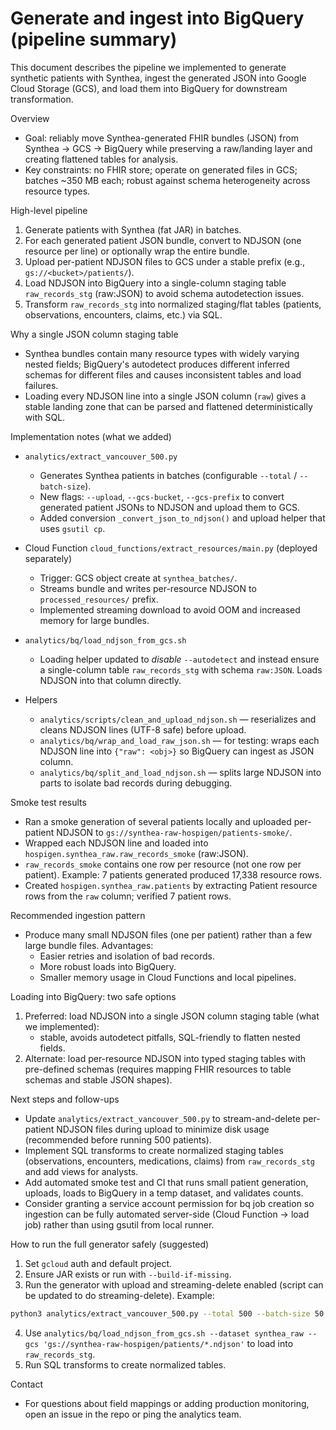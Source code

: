 # Generate and ingest into BigQuery (pipeline summary)

This document describes the pipeline we implemented to generate synthetic patients with Synthea, ingest the generated JSON into Google Cloud Storage (GCS), and load them into BigQuery for downstream transformation.

Overview
- Goal: reliably move Synthea-generated FHIR bundles (JSON) from Synthea -> GCS -> BigQuery while preserving a raw/landing layer and creating flattened tables for analysis.
- Key constraints: no FHIR store; operate on generated files in GCS; batches ~350 MB each; robust against schema heterogeneity across resource types.

High-level pipeline
1. Generate patients with Synthea (fat JAR) in batches.
2. For each generated patient JSON bundle, convert to NDJSON (one resource per line) or optionally wrap the entire bundle.
3. Upload per-patient NDJSON files to GCS under a stable prefix (e.g., `gs://<bucket>/patients/`).
4. Load NDJSON into BigQuery into a single-column staging table `raw_records_stg` (raw:JSON) to avoid schema autodetection issues.
5. Transform `raw_records_stg` into normalized staging/flat tables (patients, observations, encounters, claims, etc.) via SQL.

Why a single JSON column staging table
- Synthea bundles contain many resource types with widely varying nested fields; BigQuery's autodetect produces different inferred schemas for different files and causes inconsistent tables and load failures.
- Loading every NDJSON line into a single JSON column (`raw`) gives a stable landing zone that can be parsed and flattened deterministically with SQL.

Implementation notes (what we added)
- `analytics/extract_vancouver_500.py`
  - Generates Synthea patients in batches (configurable `--total` / `--batch-size`).
  - New flags: `--upload`, `--gcs-bucket`, `--gcs-prefix` to convert generated patient JSONs to NDJSON and upload them to GCS.
  - Added conversion `_convert_json_to_ndjson()` and upload helper that uses `gsutil cp`.

- Cloud Function `cloud_functions/extract_resources/main.py` (deployed separately)
  - Trigger: GCS object create at `synthea_batches/`.
  - Streams bundle and writes per-resource NDJSON to `processed_resources/` prefix.
  - Implemented streaming download to avoid OOM and increased memory for large bundles.

- `analytics/bq/load_ndjson_from_gcs.sh`
  - Loading helper updated to *disable* `--autodetect` and instead ensure a single-column table `raw_records_stg` with schema `raw:JSON`. Loads NDJSON into that column directly.

- Helpers
  - `analytics/scripts/clean_and_upload_ndjson.sh` — reserializes and cleans NDJSON lines (UTF-8 safe) before upload.
  - `analytics/bq/wrap_and_load_raw_json.sh` — for testing: wraps each NDJSON line into `{"raw": <obj>}` so BigQuery can ingest as JSON column.
  - `analytics/bq/split_and_load_ndjson.sh` — splits large NDJSON into parts to isolate bad records during debugging.

Smoke test results
- Ran a smoke generation of several patients locally and uploaded per-patient NDJSON to `gs://synthea-raw-hospigen/patients-smoke/`.
- Wrapped each NDJSON line and loaded into `hospigen.synthea_raw.raw_records_smoke` (raw:JSON).
- `raw_records_smoke` contains one row per resource (not one row per patient). Example: 7 patients generated produced 17,338 resource rows.
- Created `hospigen.synthea_raw.patients` by extracting Patient resource rows from the `raw` column; verified 7 patient rows.

Recommended ingestion pattern
- Produce many small NDJSON files (one per patient) rather than a few large bundle files. Advantages:
  - Easier retries and isolation of bad records.
  - More robust loads into BigQuery.
  - Smaller memory usage in Cloud Functions and local pipelines.

Loading into BigQuery: two safe options
1. Preferred: load NDJSON into a single JSON column staging table (what we implemented):
   - stable, avoids autodetect pitfalls, SQL-friendly to flatten nested fields.
2. Alternate: load per-resource NDJSON into typed staging tables with pre-defined schemas (requires mapping FHIR resources to table schemas and stable JSON shapes).

Next steps and follow-ups
- Update `analytics/extract_vancouver_500.py` to stream-and-delete per-patient NDJSON files during upload to minimize disk usage (recommended before running 500 patients).
- Implement SQL transforms to create normalized staging tables (observations, encounters, medications, claims) from `raw_records_stg` and add views for analysts.
- Add automated smoke test and CI that runs small patient generation, uploads, loads to BigQuery in a temp dataset, and validates counts.
- Consider granting a service account permission for bq job creation so ingestion can be fully automated server-side (Cloud Function -> load job) rather than using gsutil from local runner.

How to run the full generator safely (suggested)
1. Set `gcloud` auth and default project.
2. Ensure JAR exists or run with `--build-if-missing`.
3. Run the generator with upload and streaming-delete enabled (script can be updated to do streaming-delete). Example:

```bash
python3 analytics/extract_vancouver_500.py --total 500 --batch-size 50 --upload --gcs-bucket synthea-raw-hospigen --gcs-prefix patients
```

4. Use `analytics/bq/load_ndjson_from_gcs.sh --dataset synthea_raw --gcs 'gs://synthea-raw-hospigen/patients/*.ndjson'` to load into `raw_records_stg`.
5. Run SQL transforms to create normalized tables.

Contact
- For questions about field mappings or adding production monitoring, open an issue in the repo or ping the analytics team.
